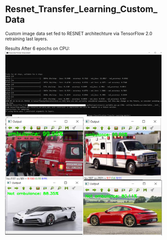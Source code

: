 # Resnet_Transfer_Learning_Custom_Data
Custom image data set  fed to RESNET architechture via TensorFlow 2.0 retraining last layers.

Results After 6 epochs on CPU:
![Image of Outputs](https://github.com/H-Ismael/Resnet_Transfer_Learning_Custom_Data/blob/master/Capture.PNG)
![Image of Outputs](https://github.com/H-Ismael/Resnet_Transfer_Learning_Custom_Data/blob/master/Untitled.png)
